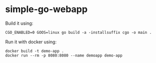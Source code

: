 # simple-go-webapp
Build it using:
```
CGO_ENABLED=0 GOOS=linux go build -a -installsuffix cgo -o main .
```
Run it with docker using:
```
docker build -t demo-app .
docker run --rm -p 8080:8080 --name demoapp demo-app
```
